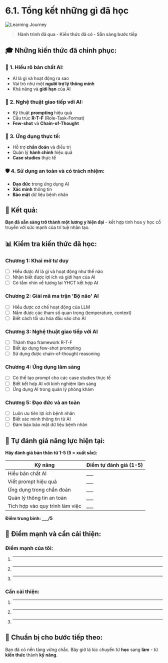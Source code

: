 # 6.1. Tổng kết những gì đã học

![Learning Journey](/images/chapter-6/6.1-learning-journey-mindmap.svg)

> **Hành trình đã qua - Kiến thức đã có - Sẵn sàng bước tiếp**

## 🎓 **Những kiến thức đã chinh phục:**

### 🧠 **1. Hiểu rõ bản chất AI:**

- AI là gì và hoạt động ra sao
- Vai trò như một **người trợ lý thông minh**
- Khả năng và **giới hạn** của AI

### 💬 **2. Nghệ thuật giao tiếp với AI:**

- Kỹ thuật **prompting** hiệu quả
- Cấu trúc **R-T-F** (Role-Task-Format)
- **Few-shot** và **Chain-of-Thought**

### 🏥 **3. Ứng dụng thực tế:**

- Hỗ trợ **chẩn đoán** và điều trị
- Quản lý **hành chính** hiệu quả
- **Case studies** thực tế

### 🛡️ **4. Sử dụng an toàn và có trách nhiệm:**

- **Đạo đức** trong ứng dụng AI
- **Xác minh** thông tin
- **Bảo mật** dữ liệu bệnh nhân

## 🌟 **Kết quả:**

**Bạn đã sẵn sàng trở thành một lương y hiện đại** - kết hợp tinh hoa y học cổ truyền với sức mạnh của trí tuệ nhân tạo.

## 📊 **Kiểm tra kiến thức đã học:**

### **Chương 1: Khai mở tư duy**

- [ ] Hiểu được AI là gì và hoạt động như thế nào
- [ ] Nhận biết được lợi ích và giới hạn của AI
- [ ] Có tầm nhìn về tương lai YHCT kết hợp AI

### **Chương 2: Giải mã ma trận 'Bộ não' AI**

- [ ] Hiểu được cơ chế hoạt động của LLM
- [ ] Nắm được các tham số quan trọng (temperature, context)
- [ ] Biết cách tối ưu hóa đầu vào cho AI

### **Chương 3: Nghệ thuật giao tiếp với AI**

- [ ] Thành thạo framework R-T-F
- [ ] Biết áp dụng few-shot prompting
- [ ] Sử dụng được chain-of-thought reasoning

### **Chương 4: Ứng dụng lâm sàng**

- [ ] Có thể tạo prompt cho các case studies thực tế
- [ ] Biết kết hợp AI với kinh nghiệm lâm sàng
- [ ] Ứng dụng AI trong quản lý phòng khám

### **Chương 5: Đạo đức và an toàn**

- [ ] Luôn ưu tiên lợi ích bệnh nhân
- [ ] Biết xác minh thông tin từ AI
- [ ] Đảm bảo bảo mật dữ liệu bệnh nhân

## 🎯 **Tự đánh giá năng lực hiện tại:**

**Hãy đánh giá bản thân từ 1-5 (5 = xuất sắc):**

| Kỹ năng                         | Điểm tự đánh giá (1-5) |
| ------------------------------- | ---------------------- |
| Hiểu bản chất AI                | \_\_\_                 |
| Viết prompt hiệu quả            | \_\_\_                 |
| Ứng dụng trong chẩn đoán        | \_\_\_                 |
| Quản lý thông tin an toàn       | \_\_\_                 |
| Tích hợp vào quy trình làm việc | \_\_\_                 |

**Điểm trung bình: \_\_\_/5**

## 📝 **Điểm mạnh và cần cải thiện:**

### **Điểm mạnh của tôi:**

1. ***
2. ***
3. ***

### **Cần cải thiện:**

1. ***
2. ***
3. ***

## 🚀 **Chuẩn bị cho bước tiếp theo:**

Bạn đã có nền tảng vững chắc. Bây giờ là lúc chuyển từ **học** sang **làm** - từ **kiến thức** thành **kỹ năng**.
